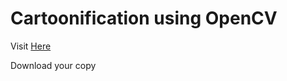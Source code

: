 # Cartoonification using OpenCV

Visit [Here](https://abhiroopbasak.github.io/carttonify.github.io/)


Download your copy


